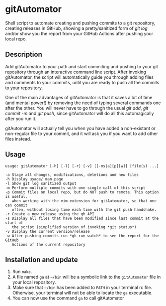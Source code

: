 # gitAutomator
Shell script to automate creating and pushing commits to a git repository, creating releases in GitHub, showing a pretty/sanitized form of *git log* and/or show you the report from your GitHub Actions after pushing your local repo.

## Description
Add gitAutomator to your path and start commiting and pushing to your git repository through an interactive command line script. After invoking gitAutomator, the script will automatically guide you through adding files and comments to your commits, until you are ready to push all the commits to your repository.

One of the main advantages of gitAutomator is that it saves a lot of time (and mental power!) by removing the need of typing several commands one after the other. You will never have to go through the usual _git add_, _git commit -m_ and _git push_, since gitAutomator will do all this automagically after you run it.

gitAutomator will actually tell you when you have added a non-existant or non-regular file to your commit, and it will ask you if you want to add other files instead.

## Usage
```
usage: gitAutomator [-h] [-l] [-r] [-v] [[-ms|a][p][w]] [file(s) ...] 

-a Stage all changes, modifications, deletions and new files
-h Display usage/ man page
-l Show git log sanitized output
-m Perform multiple commits with one single call of this script
-p Commit files on local repo, but do NOT push to remote. This option is useful, 
   when working with the vim extension for gitAutomator, so that one can commit 
   often, without losing time each time with the git push handshake.
-r Create a new release using the gh API
-s Display all files that have been modified since last commit at the start of 
   the script (simplified version of invoking *git status*)
-v Display the current version/release
-w After pushing commits run *gh run watch* to see the report for the GitHub 
   Actions of the current repository

```

## Installation and update
1. Run `make`.
2. A file named `ga` at `~/bin` will be a symbolic link to the `gitAutomator` 
file in your local repository.
3. Make sure that `~/bin` has been added to `PATH` in your terminal rc file.
Otherwise, your terminal will not be able to locate the `ga` executable.
4. You can now use the command `ga` to call gitAutomator 

